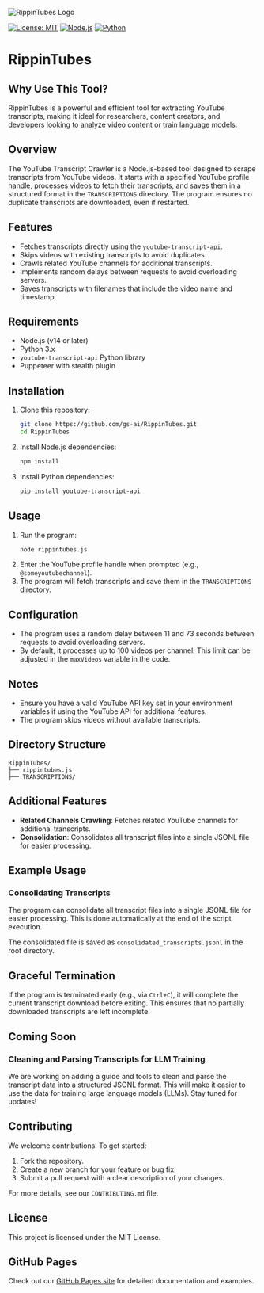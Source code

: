 ![RippinTubes Logo](https://via.placeholder.com/728x90.png?text=RippinTubes+Banner)

[![License: MIT](https://img.shields.io/badge/License-MIT-yellow.svg)](https://opensource.org/licenses/MIT) [![Node.js](https://img.shields.io/badge/Node.js-v14%2B-brightgreen)](https://nodejs.org/) [![Python](https://img.shields.io/badge/Python-3.x-blue)](https://www.python.org/)

# RippinTubes

## Why Use This Tool?
RippinTubes is a powerful and efficient tool for extracting YouTube transcripts, making it ideal for researchers, content creators, and developers looking to analyze video content or train language models.

## Overview
The YouTube Transcript Crawler is a Node.js-based tool designed to scrape transcripts from YouTube videos. It starts with a specified YouTube profile handle, processes videos to fetch their transcripts, and saves them in a structured format in the `TRANSCRIPTIONS` directory. The program ensures no duplicate transcripts are downloaded, even if restarted.

## Features
- Fetches transcripts directly using the `youtube-transcript-api`.
- Skips videos with existing transcripts to avoid duplicates.
- Crawls related YouTube channels for additional transcripts.
- Implements random delays between requests to avoid overloading servers.
- Saves transcripts with filenames that include the video name and timestamp.

## Requirements
- Node.js (v14 or later)
- Python 3.x
- `youtube-transcript-api` Python library
- Puppeteer with stealth plugin

## Installation
1. Clone this repository:
   ```bash
   git clone https://github.com/gs-ai/RippinTubes.git
   cd RippinTubes
   ```
2. Install Node.js dependencies:
   ```bash
   npm install
   ```
3. Install Python dependencies:
   ```bash
   pip install youtube-transcript-api
   ```

## Usage
1. Run the program:
   ```bash
   node rippintubes.js
   ```
2. Enter the YouTube profile handle when prompted (e.g., `@someyoutubechannel`).
3. The program will fetch transcripts and save them in the `TRANSCRIPTIONS` directory.

## Configuration
- The program uses a random delay between 11 and 73 seconds between requests to avoid overloading servers.
- By default, it processes up to 100 videos per channel. This limit can be adjusted in the `maxVideos` variable in the code.

## Notes
- Ensure you have a valid YouTube API key set in your environment variables if using the YouTube API for additional features.
- The program skips videos without available transcripts.

## Directory Structure
```
RippinTubes/
├── rippintubes.js
├── TRANSCRIPTIONS/
```

## Additional Features
- **Related Channels Crawling**: Fetches related YouTube channels for additional transcripts.
- **Consolidation**: Consolidates all transcript files into a single JSONL file for easier processing.

## Example Usage
### Consolidating Transcripts
The program can consolidate all transcript files into a single JSONL file for easier processing. This is done automatically at the end of the script execution.

The consolidated file is saved as `consolidated_transcripts.jsonl` in the root directory.

## Graceful Termination
If the program is terminated early (e.g., via `Ctrl+C`), it will complete the current transcript download before exiting. This ensures that no partially downloaded transcripts are left incomplete.

## Coming Soon
### Cleaning and Parsing Transcripts for LLM Training
We are working on adding a guide and tools to clean and parse the transcript data into a structured JSONL format. This will make it easier to use the data for training large language models (LLMs). Stay tuned for updates!

## Contributing
We welcome contributions! To get started:
1. Fork the repository.
2. Create a new branch for your feature or bug fix.
3. Submit a pull request with a clear description of your changes.

For more details, see our `CONTRIBUTING.md` file.

## License
This project is licensed under the MIT License.

## GitHub Pages
Check out our [GitHub Pages site](https://gs-ai.github.io/RippinTubes/) for detailed documentation and examples.